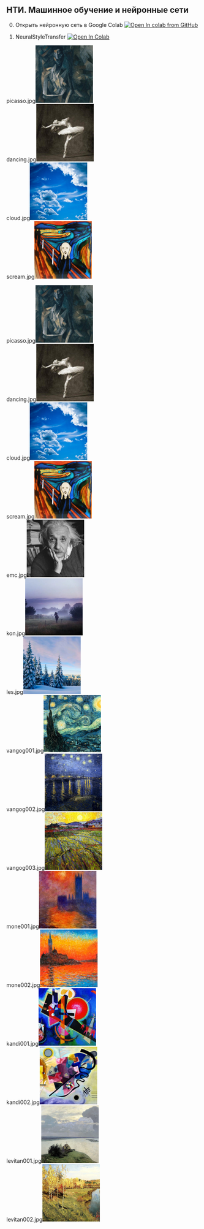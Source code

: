 <link rel="stylesheet" href="https://stackpath.bootstrapcdn.com/bootstrap/4.3.1/css/bootstrap.min.css" integrity="sha384-ggOyR0iXCbMQv3Xipma34MD+dH/1fQ784/j6cY/iJTQUOhcWr7x9JvoRxT2MZw1T" crossorigin="anonymous">

## НТИ. Машинное обучение и нейронные сети

0. Открыть нейронную сеть в Google Colab [![Open In colab from GitHub](https://colab.research.google.com/assets/colab-badge.svg)](https://colab.research.google.com/github/evilfaust/NTI_lesson/blob/master/NeuralStyleTransfer_ok.ipynb)

1. NeuralStyleTransfer
[![Open In Colab](https://colab.research.google.com/assets/colab-badge.svg)](https://colab.research.google.com/drive/1f1xq2k_hrayXs2Kzvl9GzJdLnIquaNvZ#scrollTo=-QvQwOIYm7SB)

<div class="row">
  <div class="col-md-3">picasso.jpg<img src="images/picasso.jpg" alt="picasso" width="150"/><br>
</div>  
  <div class="col-md-3">dancing.jpg<img src="images/dancing.jpg" alt="dansing" width="150"/><br>
</div> 
  <div class="col-md-3">cloud.jpg<img src="images/cloud.jpg" alt="cloud" width="150"/><br>
</div> 
  <div class="col-md-3">scream.jpg<img src="images/scream.jpg" alt="scream" width="150"/><br>
</div> 
</div>

picasso.jpg<img src="images/picasso.jpg" alt="picasso" width="150"/><br>
dancing.jpg<img src="images/dancing.jpg" alt="dansing" width="150"/><br>
cloud.jpg<img src="images/cloud.jpg" alt="cloud" width="150"/><br>
scream.jpg<img src="images/scream.jpg" alt="scream" width="150"/><br>
emc.jpg<img src="images/emc.jpg" alt="emc" width="150"/><br>
kon.jpg<img src="images/kon.jpg" alt="kon" width="150"/><br>
les.jpg<img src="images/les.jpg" alt="les" width="150"/><br>
vangog001.jpg<img src="images/vangog001.jpg" alt="vangog001" width="150"/><br>
vangog002.jpg<img src="images/vangog002.jpg" alt="vangog002.jpg" width="150"/><br>
vangog003.jpg<img src="images/vangog003.jpg" alt="vangog003.jpg" width="150"/><br>
mone001.jpg<img src="images/mone001.jpg" alt="mone001.jpg" width="150"/><br>
mone002.jpg<img src="images/mone002.jpg" alt="mone002.jpg" width="150"/><br>
kandi001.jpg<img src="images/kandi001.jpg" alt="kandi001.jpg" width="150"/><br>
kandi002.jpg<img src="images/kandi002.jpg" alt="kandi002.jpg" width="150"/><br>
levitan001.jpg<img src="images/levitan001.jpg" alt="levitan001.jpg" width="150"/><br>
levitan002.jpg<img src="images/levitan002.jpg" alt="levitan002.jpg" width="150"/><br>
